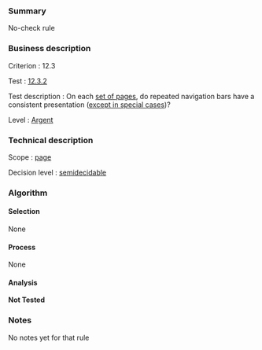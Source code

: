 ### Summary

No-check rule

### Business description

Criterion : 12.3

Test :
[12.3.2](http://www.accessiweb.org/index.php/accessiweb-22-english-version.html#test-12-3-2)

Test description : On each [set of
pages](http://www.braillenet.org/accessibilite/referentiel-aw21-en/glossaire.php#mEnsemblePages),
do repeated navigation bars have a consistent presentation ([except in
special
cases](http://www.braillenet.org/accessibilite/referentiel-aw21-en/glossaire.php#cpCrit12- "Special cases for criterion 12.3"))?

Level : [Argent](/en/category/rules-design/accessiweb-11/level/argent)

### Technical description

Scope : [page](/en/category/rules-design/accessiweb-11/scope/page)

Decision level :
[semidecidable](/en/category/rules-design/accessiweb-11/decision-level/semidecidable)

### Algorithm

#### Selection

None

#### Process

None

#### Analysis

**Not Tested**

### Notes

No notes yet for that rule
